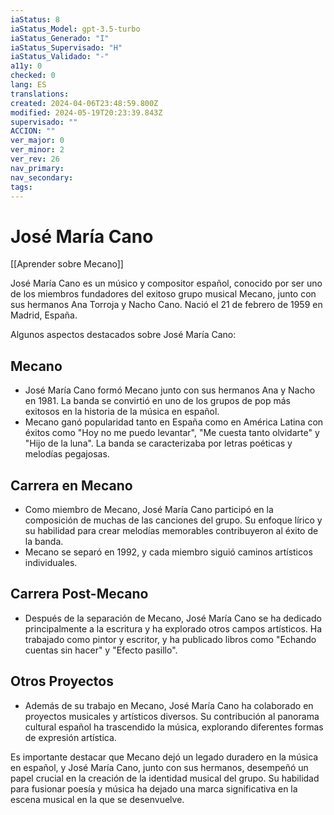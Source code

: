 ```yaml
---
iaStatus: 8
iaStatus_Model: gpt-3.5-turbo
iaStatus_Generado: "I"
iaStatus_Supervisado: "H"
iaStatus_Validado: "-"
a11y: 0
checked: 0
lang: ES
translations: 
created: 2024-04-06T23:48:59.800Z
modified: 2024-05-19T20:23:39.843Z
supervisado: ""
ACCION: ""
ver_major: 0
ver_minor: 2
ver_rev: 26
nav_primary: 
nav_secondary: 
tags:
---
```

# José María Cano

[[Aprender sobre Mecano]]

José María Cano es un músico y compositor español, conocido por ser uno de los miembros fundadores del exitoso grupo musical Mecano, junto con sus hermanos Ana Torroja y Nacho Cano. Nació el 21 de febrero de 1959 en Madrid, España.

Algunos aspectos destacados sobre José María Cano:

## Mecano
    
- José María Cano formó Mecano junto con sus hermanos Ana y Nacho en 1981. La banda se convirtió en uno de los grupos de pop más exitosos en la historia de la música en español.
- Mecano ganó popularidad tanto en España como en América Latina con éxitos como "Hoy no me puedo levantar", "Me cuesta tanto olvidarte" y "Hijo de la luna". La banda se caracterizaba por letras poéticas y melodías pegajosas.

## Carrera en Mecano
    
- Como miembro de Mecano, José María Cano participó en la composición de muchas de las canciones del grupo. Su enfoque lírico y su habilidad para crear melodías memorables contribuyeron al éxito de la banda.
- Mecano se separó en 1992, y cada miembro siguió caminos artísticos individuales.

## Carrera Post-Mecano
    
- Después de la separación de Mecano, José María Cano se ha dedicado principalmente a la escritura y ha explorado otros campos artísticos. Ha trabajado como pintor y escritor, y ha publicado libros como "Echando cuentas sin hacer" y "Efecto pasillo".

## Otros Proyectos
    
- Además de su trabajo en Mecano, José María Cano ha colaborado en proyectos musicales y artísticos diversos. Su contribución al panorama cultural español ha trascendido la música, explorando diferentes formas de expresión artística.

Es importante destacar que Mecano dejó un legado duradero en la música en español, y José María Cano, junto con sus hermanos, desempeñó un papel crucial en la creación de la identidad musical del grupo. Su habilidad para fusionar poesía y música ha dejado una marca significativa en la escena musical en la que se desenvuelve.